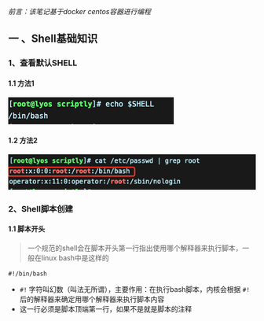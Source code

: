 *前言：该笔记基于docker centos容器进行编程*

## 一 、Shell基础知识

### 1、查看默认SHELL

#### 1.1 方法1

![image-20210607143509105](shell编程.assets/image-20210607143509105.png)

#### 1.2 方法2

![image-20210607143536952](shell编程.assets/image-20210607143536952.png)

### 2、Shell脚本创建

#### 1.1 脚本开头

> 一个规范的shell会在脚本开头第一行指出使用哪个解释器来执行脚本，一般在linux bash中是这样的

```shell
#!/bin/bash
```

- `#!`	 字符叫幻数（叫法无所谓），主要作用：在执行bash脚本，内核会根据 `#!`后的解释器来确定用哪个解释器来执行脚本内容
- 这一行必须是脚本顶端第一行，如果不是就是脚本的注释

